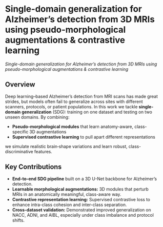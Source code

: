 # Single-domain generalization for Alzheimer’s detection from 3D MRIs using pseudo-morphological augmentations & contrastive learning

_Single-domain generalization for Alzheimer’s detection from 3D MRIs using pseudo-morphological augmentations & contrastive learning_

## Overview  
Deep learning–based Alzheimer’s detection from MRI scans has made great strides, but models often fail to generalize across sites with different scanners, protocols, or patient populations. In this work we tackle **single-domain generalization** (SDG): training on one dataset and testing on two unseen domains. By combining:

- **Pseudo-morphological modules** that learn anatomy-aware, class-specific 3D augmentations  
- **Supervised contrastive learning** to pull apart different representations 

we simulate realistic brain‐shape variations and learn robust, class-discriminative features.

## Key Contributions  
- **End-to-end SDG pipeline** built on a 3D U-Net backbone for Alzheimer’s detection.  
- **Learnable morphological augmentations:** 3D modules that perturb MRIs in an anatomically meaningful, class-aware way.  
- **Contrastive representation learning:** Supervised contrastive loss to enhance intra-class cohesion and inter-class separation.  
- **Cross-dataset validation:** Demonstrated improved generalization on NACC, ADNI, and AIBL, especially under class imbalance and protocol shifts.
